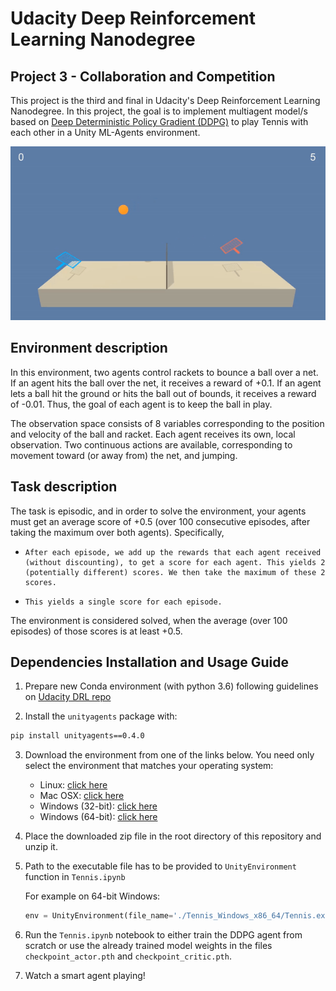 # Udacity Deep Reinforcement Learning Nanodegree
## Project 3 - Collaboration and Competition

This project is the third and final in Udacity's Deep Reinforcement Learning Nanodegree. In this project, the goal is to implement multiagent model/s based on [Deep Deterministic Policy Gradient (DDPG)](https://arxiv.org/abs/1509.02971) to play Tennis with each other in a Unity ML-Agents environment.


![Trained DQN Agent](./img/ezgif.com-gif-maker.gif)


## Environment description

In this environment, two agents control rackets to bounce a ball over a net. If an agent hits the ball over the net, it receives a reward of +0.1. If an agent lets a ball hit the ground or hits the ball out of bounds, it receives a reward of -0.01. Thus, the goal of each agent is to keep the ball in play.

The observation space consists of 8 variables corresponding to the position and velocity of the ball and racket. Each agent receives its own, local observation. Two continuous actions are available, corresponding to movement toward (or away from) the net, and jumping.


## Task description

The task is episodic, and in order to solve the environment, your agents must get an average score of +0.5 (over 100 consecutive episodes, after taking the maximum over both agents). Specifically,
-     After each episode, we add up the rewards that each agent received (without discounting), to get a score for each agent. This yields 2 (potentially different) scores. We then take the maximum of these 2 scores.
-     This yields a single score for each episode.

The environment is considered solved, when the average (over 100 episodes) of those scores is at least +0.5.


## Dependencies Installation and Usage Guide

1. Prepare new Conda environment (with python 3.6) following guidelines on [Udacity DRL repo](https://github.com/udacity/deep-reinforcement-learning#dependencies) 

2. Install the `unityagents` package with:

```sh
pip install unityagents==0.4.0
```

3. Download the environment from one of the links below.  You need only select the environment that matches your operating system:

      - Linux: [click here](https://s3-us-west-1.amazonaws.com/udacity-drlnd/P3/Tennis/Tennis_Linux.zip)
      - Mac OSX: [click here](https://s3-us-west-1.amazonaws.com/udacity-drlnd/P3/Tennis/Tennis.app.zip)
      - Windows (32-bit): [click here](https://s3-us-west-1.amazonaws.com/udacity-drlnd/P3/Tennis/Tennis_Windows_x86.zip)
      - Windows (64-bit): [click here](https://s3-us-west-1.amazonaws.com/udacity-drlnd/P3/Tennis/Tennis_Windows_x86_64.zip)
    

4. Place the downloaded zip file in the root directory of this repository and unzip it.

5. Path to the executable file has to be provided to `UnityEnvironment` function in `Tennis.ipynb` 

      For example on 64-bit Windows:
      ```python
      env = UnityEnvironment(file_name='./Tennis_Windows_x86_64/Tennis.exe')
      ```

4. Run the `Tennis.ipynb` notebook to either train the DDPG agent from scratch or use the already trained model weights in the files `checkpoint_actor.pth` and `checkpoint_critic.pth`.

5. Watch a smart agent playing!
